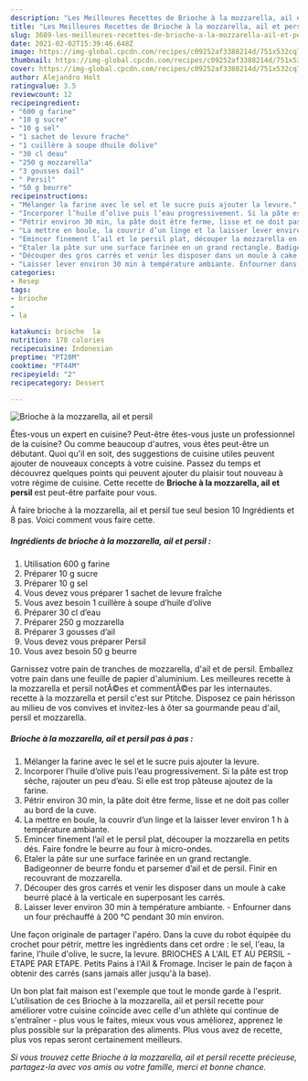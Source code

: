 ```yaml
---
description: "Les Meilleures Recettes de Brioche à la mozzarella, ail et persil"
title: "Les Meilleures Recettes de Brioche à la mozzarella, ail et persil"
slug: 3689-les-meilleures-recettes-de-brioche-a-la-mozzarella-ail-et-persil
date: 2021-02-02T15:39:46.648Z
image: https://img-global.cpcdn.com/recipes/c09252af3388214d/751x532cq70/brioche-a-la-mozzarella-ail-et-persil-photo-principale-de-la-recette.jpg
thumbnail: https://img-global.cpcdn.com/recipes/c09252af3388214d/751x532cq70/brioche-a-la-mozzarella-ail-et-persil-photo-principale-de-la-recette.jpg
cover: https://img-global.cpcdn.com/recipes/c09252af3388214d/751x532cq70/brioche-a-la-mozzarella-ail-et-persil-photo-principale-de-la-recette.jpg
author: Alejandro Holt
ratingvalue: 3.5
reviewcount: 12
recipeingredient:
- "600 g farine"
- "10 g sucre"
- "10 g sel"
- "1 sachet de levure frache"
- "1 cuillère à soupe dhuile dolive"
- "30 cl deau"
- "250 g mozzarella"
- "3 gousses dail"
- " Persil"
- "50 g beurre"
recipeinstructions:
- "Mélanger la farine avec le sel et le sucre puis ajouter la levure."
- "Incorporer l’huile d’olive puis l’eau progressivement. Si la pâte est trop sèche, rajouter un peu d’eau. Si elle est trop pâteuse ajoutez de la farine."
- "Pétrir environ 30 min, la pâte doit être ferme, lisse et ne doit pas coller au bord de la cuve."
- "La mettre en boule, la couvrir d’un linge et la laisser lever environ 1 h à température ambiante."
- "Emincer finement l’ail et le persil plat, découper la mozzarella en petits dés. Faire fondre le beurre au four à micro-ondes."
- "Etaler la pâte sur une surface farinée en un grand rectangle. Badigeonner de beurre fondu et parsemer d’ail et de persil. Finir en recouvrant de mozzarella."
- "Découper des gros carrés et venir les disposer dans un moule à cake beurré placé à la verticale en superposant les carrés."
- "Laisser lever environ 30 min à température ambiante. Enfourner dans un four préchauffé à 200 °C pendant 30 min environ."
categories:
- Resep
tags:
- brioche
- 
- la

katakunci: brioche  la 
nutrition: 178 calories
recipecuisine: Indonesian
preptime: "PT28M"
cooktime: "PT44M"
recipeyield: "2"
recipecategory: Dessert

---
```



![Brioche à la mozzarella, ail et persil](https://img-global.cpcdn.com/recipes/c09252af3388214d/751x532cq70/brioche-a-la-mozzarella-ail-et-persil-photo-principale-de-la-recette.jpg)

Êtes-vous un expert en cuisine? Peut-être êtes-vous juste un professionnel de la cuisine? Ou comme beaucoup d'autres, vous êtes peut-être un débutant. Quoi qu'il en soit, des suggestions de cuisine utiles peuvent ajouter de nouveaux concepts à votre cuisine. Passez du temps et découvrez quelques points qui peuvent ajouter du plaisir tout nouveau à votre régime de cuisine. Cette recette de <strong> Brioche à la mozzarella, ail et persil </strong> est peut-être parfaite pour vous.

<!--inarticleads1-->

À faire brioche à la mozzarella, ail et persil tue seul besion 10 Ingrédients et 8 pas. Voici comment vous faire cette.

##### Ingrédients de brioche à la mozzarella, ail et persil :

1. Utilisation 600 g farine
1. Préparer 10 g sucre
1. Préparer 10 g sel
1. Vous devez vous préparer 1 sachet de levure fraîche
1. Vous avez besoin 1 cuillère à soupe d’huile d’olive
1. Préparer 30 cl d’eau
1. Préparer 250 g mozzarella
1. Préparer 3 gousses d’ail
1. Vous devez vous préparer  Persil
1. Vous avez besoin 50 g beurre


Garnissez votre pain de tranches de mozzarella, d&#39;ail et de persil. Emballez votre pain dans une feuille de papier d&#39;aluminium. Les meilleures recette à la mozzarella et persil notÃ©es et commentÃ©es par les internautes. recette à la mozzarella et persil c&#39;est sur Ptitche. Disposez ce pain hérisson au milieu de vos convives et invitez-les à ôter sa gourmande peau d&#39;ail, persil et mozzarella. 

<!--inarticleads2-->

##### Brioche à la mozzarella, ail et persil pas à pas :

1. Mélanger la farine avec le sel et le sucre puis ajouter la levure.
1. Incorporer l’huile d’olive puis l’eau progressivement. Si la pâte est trop sèche, rajouter un peu d’eau. Si elle est trop pâteuse ajoutez de la farine.
1. Pétrir environ 30 min, la pâte doit être ferme, lisse et ne doit pas coller au bord de la cuve.
1. La mettre en boule, la couvrir d’un linge et la laisser lever environ 1 h à température ambiante.
1. Emincer finement l’ail et le persil plat, découper la mozzarella en petits dés. Faire fondre le beurre au four à micro-ondes.
1. Etaler la pâte sur une surface farinée en un grand rectangle. Badigeonner de beurre fondu et parsemer d’ail et de persil. Finir en recouvrant de mozzarella.
1. Découper des gros carrés et venir les disposer dans un moule à cake beurré placé à la verticale en superposant les carrés.
1. Laisser lever environ 30 min à température ambiante. - Enfourner dans un four préchauffé à 200 °C pendant 30 min environ.


Une façon originale de partager l&#39;apéro. Dans la cuve du robot équipée du crochet pour pétrir, mettre les ingrédients dans cet ordre : le sel, l&#39;eau, la farine, l&#39;huile d&#39;olive, le sucre, la levure. BRIOCHES A L&#39;AIL ET AU PERSIL - ETAPE PAR ETAPE. Petits Pains à l&#39;Ail &amp; Fromage. Inciser le pain de façon à obtenir des carrés (sans jamais aller jusqu&#39;à la base). 

<!--inarticleads1-->

<p>
Un bon plat fait maison est l'exemple que tout le monde garde à l'esprit. L'utilisation de ces Brioche à la mozzarella, ail et persil recette pour améliorer votre cuisine coïncide avec celle d'un athlète qui continue de s'entraîner - plus vous le faites, mieux vous vous améliorez, apprenez le plus possible sur la préparation des aliments. Plus vous avez de recette, plus vos repas seront certainement meilleurs.
</p>

<p>
<i>Si vous trouvez cette Brioche à la mozzarella, ail et persil recette précieuse, partagez-la avec vos amis ou votre famille, merci et bonne chance.</i>
</p>
